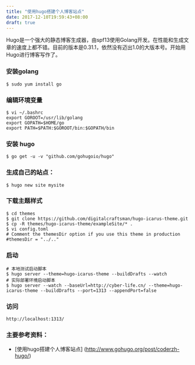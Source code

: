 ```yaml
---
title: "使用hugo搭建个人博客站点"
date: 2017-12-10T19:59:43+08:00
draft: true
---
```


Hugo是一个强大的静态博客生成器，由spf13使用Golang开发。在性能和生成文章的速度上都不错。目前的版本是0.31.1，依然没有迈出1.0的大版本号。开始用Hugo进行博客写作了。


<!--more-->

### 安装golang
    $ sudo yum install go

### 编辑环境变量
    $ vi ~/.bashrc
    export GOROOT=/usr/lib/golang
    export GOPATH=$HOME/go
    export PATH=$PATH:$GOROOT/bin:$GOPATH/bin

### 安装 hugo
    $ go get -u -v "github.com/gohugoio/hugo"

### 生成自己的站点：
    $ hugo new site mysite

### 下载主题样式
```
$ cd themes
$ git clone https://github.com/digitalcraftsman/hugo-icarus-theme.git
$ cp -R themes/hugo-icarus-theme/exampleSite/* .
$ vi config.toml
# Comment the themesDir option if you use this theme in production
#themesDir = "../.."
```

### 启动
    # 本地测试启动脚本
    $ hugo server --theme=hugo-icarus-theme --buildDrafts --watch
    # 实际部署环境启动脚本
    $ hugo server --watch --baseUrl=http://cyber-life.cn/ --theme=hugo-icarus-theme --buildDrafts --port=1313 --appendPort=false

### 访问 
    http://localhost:1313/

### 主要参考资料：
* [使用hugo搭建个人博客站点] (http://www.gohugo.org/post/coderzh-hugo/)

<!--more-->
